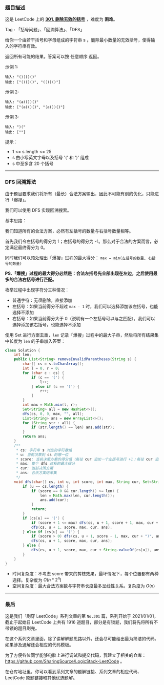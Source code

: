 ### 题目描述

这是 LeetCode 上的 **[301. 删除无效的括号](https://leetcode-cn.com/problems/remove-invalid-parentheses/solution/yi-fen-zhong-nei-kan-dong-jiang-gua-hao-aya6k/)** ，难度为 **困难**。

Tag : 「括号问题」、「回溯算法」、「DFS」



给你一个由若干括号和字母组成的字符串 s ，删除最小数量的无效括号，使得输入的字符串有效。

返回所有可能的结果。答案可以按 任意顺序 返回。


示例 1:
```
输入: "()())()"
输出: ["()()()", "(())()"]
```
示例 2:
```
输入: "(a)())()"
输出: ["(a)()()", "(a())()"]
```
示例 3:
```
输入: ")("
输出: [""]
```

提示：
* 1 <= s.length <= 25
* s 由小写英文字母以及括号 '(' 和 ')' 组成
* s 中至多含 20 个括号

---

### DFS 回溯算法

由于题目要求我们将所有（最长）合法方案输出，因此不可能有别的优化，只能进行「爆搜」。

我们可以使用 DFS 实现回溯搜索。

基本思路：

我们知道所有的合法方案，必然有左括号的数量与右括号数量相等。

首先我们令左括号的得分为 1；右括号的得分为 -1。那么对于合法的方案而言，必定满足最终得分为 0。

同时我们可以预处理出「爆搜」过程的最大得分： `max = min(左括号的数量, 右括号的数量)`

**PS.「爆搜」过程的最大得分必然是：合法左括号先全部出现在左边，之后使用最多的合法右括号进行匹配。**

枚举过程中出现字符分三种情况：
* 普通字符：无须删除，直接添加
* 左括号：如果当前得分不超过 `max - 1` 时，我们可以选择添加该左括号，也能选择不添加
* 右括号：如果当前得分大于 0（说明有一个左括号可以与之匹配），我们可以选择添加该右括号，也能选择不添加

使用 Set 进行方案去重，`len` 记录「爆搜」过程中的最大子串，然后将所有结果集中长度为 `len` 的子串加入答案：

```Java []
class Solution {
    int len;
    public List<String> removeInvalidParentheses(String s) {
        char[] cs = s.toCharArray();
        int l = 0, r = 0;
        for (char c : cs) {
            if (c == '(') {
                l++;
            } else if (c == ')') {
                r++;
            }
        }
        int max = Math.min(l, r);
        Set<String> all = new HashSet<>();
        dfs(cs, 0, 0, max, "", all);
        List<String> ans = new ArrayList<>();
        for (String str : all) {
            if (str.length() == len) ans.add(str);
        }
        return ans;
    }
    /**
     * cs: 字符串 s 对应的字符数组
     * u: 当前决策到 cs 的哪一位
     * score: 当前决策方案的得分值（每往 cur 追加一个左括号进行 +1；每往 cur 追加一个右括号进行 -1）
     * max: 整个 dfs 过程的最大得分
     * cur: 当前决策方案 
     * ans: 合法方案结果集
     */
    void dfs(char[] cs, int u, int score, int max, String cur, Set<String> ans) {
        if (u == cs.length) {
            if (score == 0 && cur.length() >= len) {
                len = Math.max(len, cur.length());
                ans.add(cur);
            }
            return;
        }
        if (cs[u] == '(') {
            if (score + 1 <= max) dfs(cs, u + 1, score + 1, max, cur + "(", ans);
            dfs(cs, u + 1, score, max, cur, ans);
        } else if (cs[u] == ')') {
            if (score > 0) dfs(cs, u + 1, score - 1, max, cur + ")", ans);
            dfs(cs, u + 1, score, max, cur, ans);
        } else {
            dfs(cs, u + 1, score, max, cur + String.valueOf(cs[u]), ans);
        }
    }
}
```
* 时间复杂度：不考虑 score 带来的剪枝效果，最坏情况下，每个位置都有两种选择。复杂度为 $O(n * 2^n)$
* 空间复杂度：最大合法方案数与字符串长度最多呈线性关系。复杂度为 $O(n)$

---

### 最后

这是我们「刷穿 LeetCode」系列文章的第 `No.301` 篇，系列开始于 2021/01/01，截止于起始日 LeetCode 上共有 1916 道题目，部分是有锁题，我们将先将所有不带锁的题目刷完。

在这个系列文章里面，除了讲解解题思路以外，还会尽可能给出最为简洁的代码。如果涉及通解还会相应的代码模板。

为了方便各位同学能够电脑上进行调试和提交代码，我建立了相关的仓库：https://github.com/SharingSource/LogicStack-LeetCode 。

在仓库地址里，你可以看到系列文章的题解链接、系列文章的相应代码、LeetCode 原题链接和其他优选题解。

